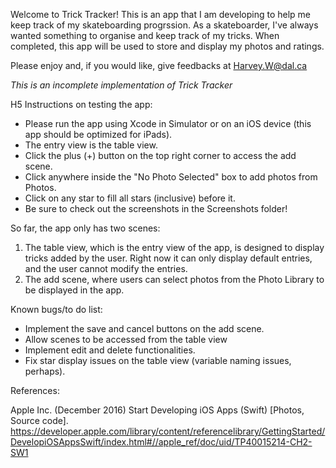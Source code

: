 Welcome to Trick Tracker! This is an app that I am developing to help me keep track of my skateboarding progrssion. As a skateboarder, I've always wanted something to organise and keep track of my tricks. When completed, this app will be used to store and display my photos and ratings.

Please enjoy and, if you would like, give feedbacks at Harvey.W@dal.ca

*This is an incomplete implementation of Trick Tracker*

H5 Instructions on testing the app:
- Please run the app using Xcode in Simulator or on an iOS device (this app should be optimized for iPads).
- The entry view is the table view.
- Click the plus (+) button on the top right corner to access the add scene.
- Click anywhere inside the "No Photo Selected" box to add photos from Photos.
- Click on any star to fill all stars (inclusive) before it.
- Be sure to check out the screenshots in the Screenshots folder!


So far, the app only has two scenes:
1. The table view, which is the entry view of the app, is designed to display tricks added by the user. Right now it can only display default entries, and the user cannot modify the entries.
2. The add scene, where users can select photos from the Photo Library to be displayed in the app.


Known bugs/to do list:
- Implement the save and cancel buttons on the add scene.
- Allow scenes to be accessed from the table view
- Implement edit and delete functionalities.
- Fix star display issues on the table view (variable naming issues, perhaps).


References:

Apple Inc. (December 2016) Start Developing iOS Apps (Swift) [Photos, Source code]. https://developer.apple.com/library/content/referencelibrary/GettingStarted/DevelopiOSAppsSwift/index.html#//apple_ref/doc/uid/TP40015214-CH2-SW1
